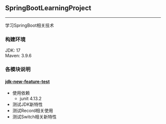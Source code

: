 ## SpringBootLearningProject

---

学习SpringBoot相关技术

### 构建环境
JDK: 17<br>
Maven: 3.9.6<br>

### 各模块说明
#### [jdk-new-feature-test](jdk-new-feature-test)
- 使用依赖
  - junit 4.13.2
- 测试JDK新特性
- 测试Record相关使用
- 测试Switch相关新特性

